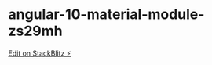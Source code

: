 # angular-10-material-module-zs29mh

[Edit on StackBlitz ⚡️](https://stackblitz.com/edit/angular-10-material-module-zs29mh)